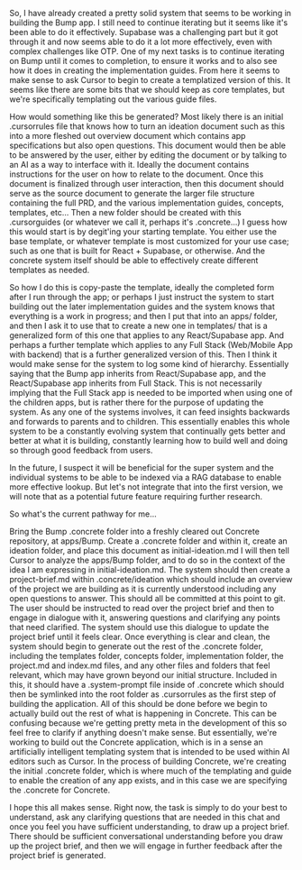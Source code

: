 So, I have already created a pretty solid system that seems to be working in building the Bump app. I still need to continue iterating but it seems like it's been able to do it effectively. Supabase was a challenging part but it got through it and now seems able to do it a lot more effectively, even with complex challenges like OTP. One of my next tasks is to continue iterating on Bump until it comes to completion, to ensure it works and to also see how it does in creating the implementation guides. From here it seems to make sense to ask Cursor to begin to create a templatized version of this. It seems like there are some bits that we should keep as core templates, but we're specifically templating out the various guide files. 

How would something like this be generated?
Most likely there is an initial .cursorrules file that knows how to turn an ideation document such as this into a more fleshed out overview document which contains app specifications but also open questions. This document would then be able to be answered by the user, either by editing the document or by talking to an AI as a way to interface with it. Ideally the document contains instructions for the user on how to relate to the document. Once this document is finalized through user interaction, then this document should serve as the source document to generate the larger file structure containing the full PRD, and the various implementation guides, concepts, templates, etc...
Then a new folder should be created with this .cursorguides (or whatever we call it, perhaps it's .concrete...)
I guess how this would start is by degit'ing your starting template. You either use the base template, or whatever template is most customized for your use case; such as one that is built for React + Supabase, or otherwise. And the concrete system itself should be able to effectively create different templates as needed.

So how I do this is copy-paste the template, ideally the completed form after I run through the app; or perhaps I just instruct the system to start building out the later implementation guides and the system knows that everything is a work in progress; and then I put that into an apps/ folder, and then I ask it to use that to create a new one in templates/ that is a generalized form of this one that applies to any React/Supabase app. And perhaps a further template which applies to any Full Stack (Web/Mobile App with backend) that is a further generalized version of this. Then I think it would make sense for the system to log some kind of hierarchy. Essentially saying that the Bump app inherits from React/Supabase app, and the React/Supabase app inherits from Full Stack. This is not necessarily implying that the Full Stack app is needed to be imported when using one of the children apps, but is rather there for the purpose of updating the system. As any one of the systems involves, it can feed insights backwards and forwards to parents and to children. This essentially enables this whole system to be a constantly evolving system that continually gets better and better at what it is building, constantly learning how to build well and doing so through good feedback from users.

In the future, I suspect it will be beneficial for the super system and the individual systems to be able to be indexed via a RAG database to enable more effective lookup. But let's not integrate that into the first version, we will note that as a potential future feature requiring further research.

So what's the current pathway for me...

Bring the Bump .concrete folder into a freshly cleared out Concrete repository, at apps/Bump.
Create a .concrete folder and within it, create an ideation folder, and place this document as initial-ideation.md
I will then tell Cursor to analyze the apps/Bump folder, and to do so in the context of the idea I am expressing in initial-ideation.md.
The system should then create a project-brief.md within .concrete/ideation which should include an overview of the project we are building as it is currently understood including any open questions to answer. This should all be committed at this point to git. The user should be instructed to read over the project brief and then to engage in dialogue with it, answering questions and clarifying any points that need clarified. The system should use this dialogue to update the project brief until it feels clear. Once everything is clear and clean, the system should begin to generate out the rest of the .concrete folder, including the templates folder, concepts folder, implementation folder, the project.md and index.md files, and any other files and folders that feel relevant, which may have grown beyond our initial structure. Included in this, it should have a .system-prompt file inside of .concrete which should then be symlinked into the root folder as .cursorrules as the first step of building the application.
All of this should be done before we begin to actually build out the rest of what is happening in Concrete. This can be confusing because we're getting pretty meta in the development of this so feel free to clarify if anything doesn't make sense. But essentially, we're working to build out the Concrete application, which is in a sense an artificially intelligent templating system that is intended to be used within AI editors such as Cursor. In the process of building Concrete, we're creating the initial .concrete folder, which is where much of the templating and guide to enable the creation of any app exists, and in this case we are specifying the .concrete for Concrete.

I hope this all makes sense. Right now, the task is simply to do your best to understand, ask any clarifying questions that are needed in this chat and once you feel you have sufficient understanding, to draw up a project brief. There should be sufficient conversational understanding before you draw up the project brief, and then we will engage in further feedback after the project brief is generated.